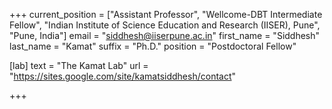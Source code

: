 +++
current_position = ["Assistant Professor", "Wellcome-DBT Intermediate Fellow", "Indian Institute of Science Education and Research (IISER), Pune", "Pune, India"]
email = "siddhesh@iiserpune.ac.in"
first_name = "Siddhesh"
last_name = "Kamat"
suffix = "Ph.D."
position = "Postdoctoral Fellow"

[lab]
  text = "The Kamat Lab"
  url = "https://sites.google.com/site/kamatsiddhesh/contact"

+++

